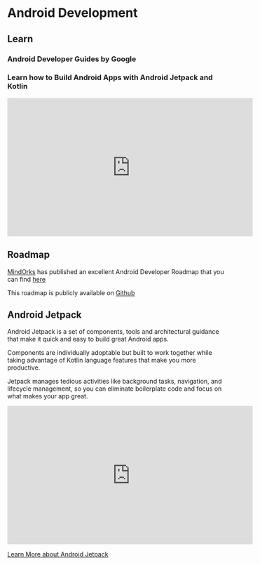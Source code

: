 # Android Development

## Learn

### Android Developer Guides by Google

<LevelWithButton link="https://developer.android.com/guide" button="Start Learning" image="https://storage.googleapis.com/gweb-uniblog-publish-prod/images/Android_symbol_green_2.max-1500x1500.png" desc="Google offers documentation, codelabs, courses, and online traning to help you build on the Android platform!" />

### Learn how to Build Android Apps with Android Jetpack and Kotlin

<iframe width="560" height="315" src="https://www.youtube.com/embed/0JUgBBynPdU" frameborder="0" allow="accelerometer; autoplay; encrypted-media; gyroscope; picture-in-picture" allowfullscreen></iframe>

## Roadmap

[MindOrks](https://mindorks.com/) has published an excellent Android Developer Roadmap that you can find [here](https://raw.githubusercontent.com/MindorksOpenSource/android-developer-roadmap/master/images/android_developer_roadmap.png)

This roadmap is publicly available on [Github](https://github.com/MindorksOpenSource/android-developer-roadmap)

## Android Jetpack

Android Jetpack is a set of components, tools and architectural guidance that make it quick and easy to build great Android apps.

Components are individually adoptable but built to work together while taking advantage of Kotlin language features that make you more productive.

Jetpack manages tedious activities like background tasks, navigation, and lifecycle management, so you can eliminate boilerplate code and focus on what makes your app great.

<iframe width="560" height="315" src="https://www.youtube.com/embed/videoseries?list=PLWz5rJ2EKKc9mxIBd0DRw9gwXuQshgmn2" frameborder="0" allow="accelerometer; autoplay; encrypted-media; gyroscope; picture-in-picture" allowfullscreen></iframe>

[Learn More about Android Jetpack](https://developer.android.com/jetpack)
